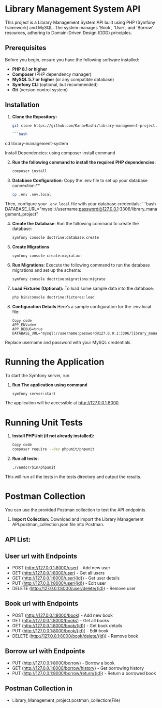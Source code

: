 # Library Management System API

This project is a Library Management System API built using PHP (Symfony framework) and MySQL. The system manages 'Book', 'User', and 'Borrow' resources, adhering to Domain-Driven Design (DDD) principles.

## Prerequisites

Before you begin, ensure you have the following software installed:

- **PHP 8.1 or higher**
- **Composer** (PHP dependency manager)
- **MySQL 5.7 or higher** (or any compatible database)
- **Symfony CLI** (optional, but recommended)
- **Git** (version control system)

## Installation

1. **Clone the Repository:**
   ```bash
   git clone https://github.com/KanavRishi/library-management-project.git

   ```bash
cd library-management-system

Install Dependencies: using composer install command

2. **Run the following command to install the required PHP dependencies:**
   ```bash
   composer install

3. **Database Configuration:**
   Copy the .env file to set up your database connection:**
   ```bash
   cp .env .env.local

Then, configure your `.env.local` file with your database credentials:
      ```bash
      DATABASE_URL="mysql://username:password@127.0.0.1:3306/library_management_project"

4. **Create the Database**:
Run the following command to create the database:
      ```bash
      symfony console doctrine:database:create

5. **Create Migrations** 
      ```bash
      symfony console create:migration

6. **Run Migrations:**
Execute the following command to run the database migrations and set up the schema:
      ```bash 
      symfony console doctrine:migrations:migrate

7. **Load Fixtures (Optional):**
To load some sample data into the database:
      ```bash
      php bin/console doctrine:fixtures:load
      
8. **Configuration Details**
Here’s a sample configuration for the .env.local file:

   ```
   Copy code
   APP_ENV=dev
   APP_DEBUG=true
   DATABASE_URL="mysql://username:password@127.0.0.1:3306/library_management_system"
   ```

Replace username and password with your MySQL credentials.

# Running the Application
To start the Symfony server, run:
1. **Run The application using command**
      ```bash
      symfony server:start

The application will be accessible at http://127.0.0.1:8000.

# Running Unit Tests
1. **Install PHPUnit (if not already installed):**
   ```bash
   Copy code
   composer require --dev phpunit/phpunit

2. **Run all tests:**
   ```bash
   ./vendor/bin/phpunit

This will run all the tests in the tests directory and output the results.

# Postman Collection
You can use the provided Postman collection to test the API endpoints.

1. **Import Collection:**
Download and import the Library Management API.postman_collection.json file into Postman.

## API List:

## User url with Endpoints
+ POST (http://127.0.0.1:8000/user) - Add new user
+ GET (http://127.0.0.1:8000/user) - Get all users
+ GET (http://127.0.0.1:8000/user/{id}) - Get user details
+ PUT (http://127.0.0.1:8000/user/{id}) - Edit user
+ DELETE (http://127.0.0.1:8000/user/delete/{id}) - Remove user

## Book url with Endpoints
+ POST (http://127.0.0.1:8000/book) - Add new book
+ GET (http://127.0.0.1:8000/books) - Get all books
+ GET (http://127.0.0.1:8000/book/{id}) - Get book details
+ PUT (http://127.0.0.1:8000/book/{id}) - Edit book
+ DELETE (http://127.0.0.1:8000/book/delete/{id}) - Remove book

## Borrow url with Endpoints
+ PUT (http://127.0.0.1:8000/borrow) - Borrow a book
+ GET (http://127.0.0.1:8000/borrow/history) - Get borrowing history
+ PUT (http://127.0.0.1:8000/borrow/return/{id}) - Return a borrowed book

## Postman Collection in
+ Library_Management_project.postman_collection(File)